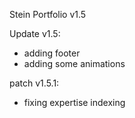 Stein Portfolio
v1.5

Update v1.5:
- adding footer
- adding some animations

patch v1.5.1:
- fixing expertise indexing

